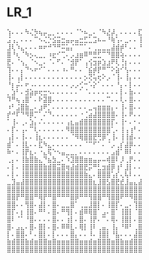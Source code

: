 # LR_1
⢱⠄⠄⠄⠳⢌⡳⢦⡤⣀⡀⠄⠄⠄⠄⠈⠑⠦⣀⠄⠈⠳⣜⡼⡀⠄⠄⠄⠄⣏
⣨⢠⡀⠄⠄⠄⠉⠢⢌⡑⣪⣭⣒⣤⡤⣤⣒⣋⣁⣩⠦⠤⠘⢷⢡⠄⣀⠄⠄⢸
⣸⢇⠱⣄⠄⠄⠄⠶⠖⠚⠙⠛⠭⣥⡌⠉⠉⠁⠄⢀⣀⣀⣀⣼⣾⡾⠃⠄⠄⠘
⣿⠘⢆⠈⠳⡢⢄⣀⡀⠰⣖⠊⢉⠄⡠⣰⣶⠿⠛⣛⣋⠉⠙⣿⣿⢵⠄⠄⠄⠄
⣟⠄⠈⢢⡀⠈⠢⣀⠄⠈⠄⠋⠄⠈⣺⡟⠁⢠⢪⣲⡶⣱⣰⠟⢇⢘⡆⠄⠄⠄
⢹⠄⠄⡄⠙⠢⠖⠊⠁⠄⠄⠄⠰⠄⠛⠄⠄⠈⣮⡾⡟⠛⠉⠕⣵⠊⢣⠄⠄⠄
⢸⠄⢠⡇⠄⠄⠄⠄⠄⠄⠄⠄⠄⠄⠄⠄⠄⡢⢝⢥⢖⠕⡠⠈⢸⠄⢸⡄⠄⠄
⠘⡆⡬⠄⠖⠠⠄⠄⠄⠄⠄⠄⠄⠄⡠⡠⢊⠒⠡⡕⠁⠄⠄⠄⠘⡄⠄⡇⠄⠄
⡀⣱⠃⠄⣺⣵⡶⢖⣒⠢⠄⠄⠄⠄⠄⠄⠁⠈⠄⠄⠄⠄⠄⠄⠄⡇⠄⣷⠄⠄
⠹⠛⢦⢠⣿⠁⠄⠗⣽⣿⠄⠄⠄⠄⠄⠄⠄⠄⠄⠄⠄⠄⠉⠄⠄⢇⠄⣿⠄⠄
⠰⠃⣨⣿⣷⣀⠄⣰⠟⡁⠄⠄⠄⠄⠄⠄⠄⠄⣀⢤⣶⣶⣶⡄⠄⢸⠄⣿⠄⠄
⡞⠚⠏⠙⠻⡿⡉⠁⠌⠙⠄⠄⠄⠄⠄⠄⠐⢈⣴⣼⣿⣿⣿⣿⠄⢸⠄⠟⠄⠄
⠁⢸⠄⢀⠄⣱⡄⠌⠄⠄⠄⠄⠄⢠⣆⣤⣾⣿⣿⣿⣿⣿⣿⡏⠄⢸⠂⠄⠂⠄
⠄⡏⠄⢠⠄⠉⢇⠄⠄⠄⠄⠄⠄⠻⣿⣿⣿⣿⣿⣿⣿⣿⣿⢁⠄⢸⢠⢰⠃⠄
⢠⡇⠄⢸⠄⠄⢸⣆⠄⠄⠄⠄⠄⠄⠈⠻⢿⣿⣿⣟⢛⡿⢁⢸⠄⢸⢸⣾⠄⠄
⣾⠁⠄⢸⣇⠄⠄⣏⠳⣄⠄⠄⠄⠄⠄⠄⠄⠈⠉⠋⠁⠄⠈⡠⢀⡎⣼⡿⠄⠄
⠷⠂⠄⢸⡟⣆⠄⠐⣄⢯⠑⠢⣤⣀⣀⡀⠄⠄⠄⠄⠄⠄⠄⣠⣾⠁⠿⠇⠄⠄
⢀⡄⠄⢸⣷⣿⣷⣄⠙⣦⣳⣀⠄⠱⣹⣿⣿⣶⣶⣤⡤⠤⢾⣿⠇⡸⢀⡟⠄⠄
⠄⡇⠄⢸⣿⣿⣿⣿⣷⣾⣿⣭⣿⢶⣼⣾⣿⣟⡭⠛⣃⣲⣾⡿⢰⠃⣸⡇⠄⠄
⠄⡇⠄⢸⣿⣿⣿⣿⣿⣿⣿⣿⣿⣿⣿⣿⣿⣷⣄⠄⣿⣿⣿⢡⡎⢄⢧⠇⠄⠄
⣀⣹⣤⣼⣿⣿⣿⣿⣿⣿⣿⣿⣿⣿⣿⣿⣿⣿⣿⣆⣸⣿⣣⣿⣟⣞⣸⣤⣄⣼
⣿⣿⣿⣿⣿⣿⣿⣿⣿⣿⣿⣿⣿⣿⣿⣿⣿⣿⣿⣿⣿⣿⣿⣿⣿⣿⣿⣿⣿⣿
⣿⣿⡟⠛⣿⣿⠛⢿⡟⠛⣿⠛⠛⠛⣿⡿⠛⠛⢻⣿⣿⠛⢻⣿⣿⠟⠛⠻⣿⣿
⣿⣿⠄⠄⢻⣿⠄⣼⡇⠄⣿⠄⣀⣀⣿⠁⢀⣀⣸⣿⡇⠄⢸⣿⡏⠄⣀⠄⢹⣿
⣿⡏⠄⡆⢸⣿⠄⠛⠃⠄⣿⠄⠛⢻⡇⠄⣾⠿⢿⣿⠁⣠⠄⣿⠁⢸⣿⡇⠈⣿
⣿⠇⠈⠁⠘⣿⠄⠄⠄⠄⣿⠄⠄⢰⡇⠄⣿⠄⢸⡟⠄⠉⠄⢿⠄⢸⣿⡇⠄⣿
⣿⠄⣠⣄⠄⣿⠄⣿⡇⠄⣿⠄⠿⠿⣇⠄⢿⡇⢸⠇⢀⣤⡀⢸⡄⠘⠿⠃⢀⣿
⡇⠄⣿⣿⠄⠃⠄⣿⡇⠄⡇⠄⠄⠄⣿⡄⠄⠄⠸⠄⢸⣿⡇⠘⣧⠄⠄⠄⣼⣿
⣷⣾⣿⣿⣷⣾⣶⣿⣿⣶⣿⣶⣶⣶⣿⣿⣶⣶⣾⣶⣿⣿⣿⣶⣿⣷⣶⣾⣿⣿
⣿⣿⣿⣿⣿⣿⣿⣿⣿⣿⣿⣿⣿⣿⣿⣿⣿⣿⣿⣿⣿⣿⣿⣿⣿⣿⣿⣿⣿⣿
